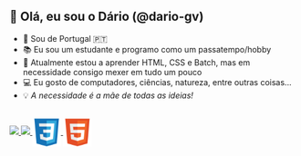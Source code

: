 ## 👋 Olá, eu sou o Dário (@dario-gv)
- 📍 Sou de Portugal 🇵🇹
- 📚 Eu sou um estudante e programo como um passatempo/hobby
- 🌱 Atualmente estou a aprender HTML, CSS e Batch, mas em necessidade consigo mexer em tudo um pouco
- 💻 Eu gosto de computadores, ciências, natureza, entre outras coisas...
- 💡 *A necessidade é a mãe de todas as ideias!*

<div align="center" style="display: inline;">
    <a href="https://github.com/dario-gv">
        <img style="display: inline;" height="150em" src="https://github-readme-stats.vercel.app/api?user=dario-gv&show_icons=true&theme=dark">
        <img style="display: inline;" height="150em" src="https://github-readme-stats.vercel.app/api/top-langs/?user=dario-gv&layout=compact&theme=dark">
    </a>
</div>

<div style="display: inline-block;">
  <br>
  <a href="https://github.com/dario-gv">
    <img align="center" alt="CSS" widht="60" height="50" src="https://raw.githubusercontent.com/devicons/devicon/master/icons/css3/css3-original.svg">
    <img align="center" alt="HTML" widht="60" height="50" src="https://raw.githubusercontent.com/devicons/devicon/master/icons/html5/html5-original.svg">
  </a>
</div>
